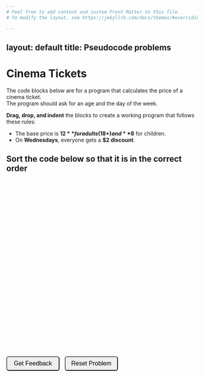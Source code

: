 ```yaml
---
# Feel free to add content and custom Front Matter to this file.
# To modify the layout, see https://jekyllrb.com/docs/themes/#overriding-theme-defaults

---
```

layout: default
title: Pseudocode problems
---

# Cinema Tickets

The code blocks below are for a program that calculates the price of a cinema ticket.  
The program should ask for an age and the day of the week.

**Drag, drop, and indent** the blocks to create a working program that follows these rules:

- The base price is **$12** for adults (18+) and **$8** for children.  
- On **Wednesdays**, everyone gets a **$2 discount**.

<style>
  /* Reduce extra space after paragraphs and lists */
  p, ul {
    margin-bottom: 0.5em;
  }

  /* Make code boxes wider and reduce top gap */
  .sortable-code {
    width: 95%;
    min-height: 220px;
    margin-top: 0.4em;
    margin-bottom: 10px;
  }

  /* Make buttons larger and neater */
  input[type="button"] {
    min-width: 140px;
    padding: 8px 12px;
    font-size: 1rem;
    margin-right: 10px;
    border-radius: 6px;
    cursor: pointer;
  }
</style>

## Sort the code below so that it is in the correct order
<div id="Cinema-sortableTrash" class="sortable-code"></div> 
<div id="Cinema-sortable" class="sortable-code"></div> 
<div style="clear:both;"></div> 
<p> 
    <input id="Cinema-feedbackLink" value="Get Feedback" type="button" /> 
    <input id="Cinema-newInstanceLink" value="Reset Problem" type="button" /> 
</p> 

<script type="text/javascript"> 
(function(){
  var initial = "age = int(input(&quot;Please enter your age: &quot;))\n" +
    "day = input(&quot;What day is it? &quot;)\n" +
    "if age &gt;= 18 and day == &quot;Wednesday&quot;:\n" +
    "    price = 10\n" +
    "elif age &lt; 18 and day == &quot;Wednesday&quot;:\n" +
    "    price = 6\n" +
    "elif age &gt;= 18:\n" +
    "    price = 12\n" +
    "else:\n" +
    "    price = 8\n" +
    "print(f&quot;Your ticket price is ${price}&quot;)";
  var parsonsPuzzle = new ParsonsWidget({
    "sortableId": "Cinema-sortable",
    "max_wrong_lines": 10,
    "grader": ParsonsWidget._graders.LineBasedGrader,
    "exec_limit": 2500,
    "can_indent": true,
    "x_indent": 50,
    "lang": "en",
    "show_feedback": true
  });
  parsonsPuzzle.init(initial);
  parsonsPuzzle.shuffleLines();
  $("#Cinema-newInstanceLink").click(function(event){ 
      event.preventDefault(); 
      parsonsPuzzle.shuffleLines(); 
  }); 
  $("#Cinema-feedbackLink").click(function(event){ 
      event.preventDefault(); 
      parsonsPuzzle.getFeedback(); 
  }); 
})(); 
</script>



